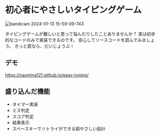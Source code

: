 # 初心者にやさしいタイピングゲーム

![bandicam 2024-01-13 15-59-09-743](https://github.com/naomina121/readme-images/assets/145886100/321acce0-66b7-4576-9309-8dc6364929c3)

タイピングゲームが難しいと思って悩んだりしたことありませんか？
実は初歩的なコードのみで実装できるのです。
安心してソースコードを読んでみましょう。
きっと君なら、だいじょうぶ！

## デモ
https://naomina121.github.io/easy-typing/

## 盛り込んだ機能
- タイマー実装
- ミス判定
- スコア判定
- 結果表示
- スペースキーでリトライができる超やさしい設計
